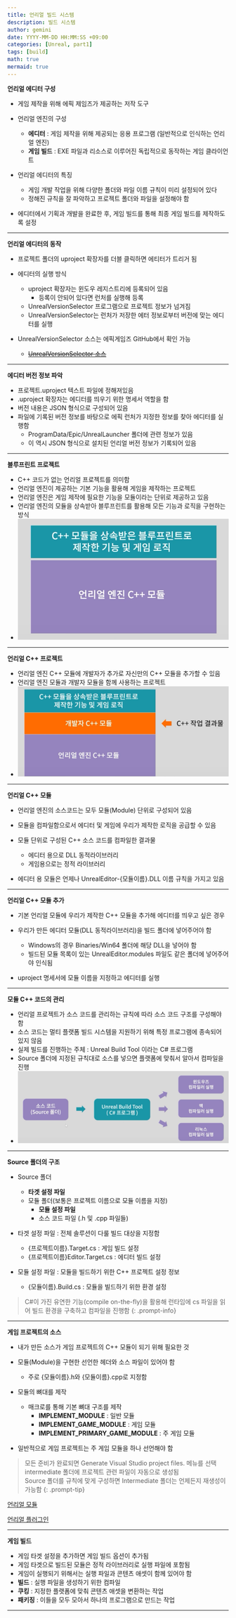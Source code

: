 ```yaml
---
title: 언리얼 빌드 시스템
description: 빌드 시스템
author: gemini
date: YYYY-MM-DD HH:MM:SS +09:00
categories: [Unreal, part1]
tags: [build]
math: true
mermaid: true
---
```


**언리얼 에디터 구성**
- 게임 제작을 위해 에픽 제임즈가 제공하는 저작 도구
- 언리얼 엔진의 구성
	- **에디터** : 게임 제작을 위해 제공되는 응용 프로그램 (일반적으로 인식하는 언리얼 엔진)
	- **게임 빌드** : EXE 파일과 리소스로 이루어진 독립적으로 동작하는 게임 클라이언트

- 언리얼 에디터의 특징
	- 게임 개발 작업을 위해 다양한 폴더와 파일 이름 규칙이 미리 설정되어 있다
	- 정해진 규칙을 잘 파악하고 프로젝트 폴더와 파일을 설정해야 함

- 에디터에서 기획과 개발을 완료한 후, 게임 빌드를 통해 최종 게임 빌드를 제작하도록 설정

---------------------------------------------------------

**언리얼 에디터의 동작**
- 프로젝트 폴더의 uproject 확장자를 더블 클릭하면 에티터가 트리거 됨
- 에디터의 실행 방식
	- uproject 확장자는 윈도우 레지스트리에 등록되어 있음
		- 등록이 안되어 있다면 런처를 실행해 등록
	- UnrealVersionSelector 프로그램으로 프로젝트 정보가 넘겨짐
	- UnrealVersionSelector는 런처가 저장한 에터 정보로부터 버전에 맞는 에디터를 실행

- UnrealVersionSelector 소스는 에픽게임즈 GitHub에서 확인 가능
	- ~~[UnrealVersionSelector 소스](https://github.com/EpicGames/UnrealEngine/tree/release/Engine/Source/Programs/UnrealVersionSelector)~~

---------------------------------------------------------

**에디터 버전 정보 파악**
- 프로젝트.uproject 텍스트 파일에 정해져있음
- .uproject 확장자는 에디터를 띄우기 위한 명세서 역할을 함
- 버전 내용은 JSON 형식으로 구성되어 있음
- 파일에 기록된 버전 정보를 바탕으로 에픽 런처가 지정한 정보를 찾아 에디터를 실행함
	- ProgramData/Epic/UnrealLauncher 폴더에 관련 정보가 있음
	- 이 역시 JSON 형식으로 설치된 언리얼 버전 정보가 기록되어 있음

---------------------------------------------------------

**블루프린트 프로젝트**
- C++ 코드가 없는 언리얼 프로젝트를 의미함
- 언리얼 엔진이 제공하는 기본 기능을 활용해 게임을 제작하는 프로젝트
- 언리얼 엔진은 게임 제작에 필요한 기능을 모듈이라는 단위로 제공하고 있음
- 언리얼 엔진의 모듈을 상속받아 블루프린트를 활용해 모든 기능과 로직을 구현하는 방식
- ![블루프린트 프로젝트.png](/assets/img/posts/file_photos/블루프린트%20프로젝트.png)

---------------------------------------------------------

**언리얼 C++ 프로젝트**
-  언리얼 엔진 C++ 모듈에 개발자가 추가로 자신만의 C++ 모듈을 추가할 수 있음
- 언리얼 엔진 모듈과 개발자 모듈을 함께 사용하는 프로젝트
- ![언리얼 C++ 프로젝트.png](/assets/img/posts/file_photos/언리얼%20C++%20프로젝트.png)

---------------------------------------------------------

**언리얼 C++ 모듈**
- 언리얼 엔진의 소스코드는 모두 모듈(Module) 단위로 구성되어 있음
- 모듈을 컴파일함으로서 에디터 및 게임에 우리가 제작한 로직을 공급할 수 있음
- 모듈 단위로 구성된 C++ 소스 코드를 컴파일한 결과물
	- 에디터 용으로 DLL 동적라이브러리
	- 게임용으로는 정적 라이브러리

- 에디터 용 모듈은 언제나 UnrealEditor-{모듈이름}.DLL 이름 규칙을 가지고 있음

---------------------------------------------------------

**언리얼 C++ 모듈 추가**
- 기본 언리얼 모듈에 우리가 제작한 C++ 모듈을 추가해 에디터를 띄우고 싶은 경우
- 우리가 만든 에디터 모듈(DLL 동적라이브러리)을 빌드 폴더에 넣어주어야 함
	- Windows의 경우 Binaries/Win64 폴더에 해당 DLL을 넣어야 함
	- 빌드된 모듈 목록이 있는 UnrealEditor.modules 파일도 같은 폴더에 넣어주어야 인식됨

- uproject 명세서에 모듈 이름을 지정하고 에디터를 실행

---------------------------------------------------------

**모듈 C++ 코드의 관리**
- 언리얼 프로젝트가 소스 코드를 관리하는 규칙에 따라 소스 코드 구조를 구성해야 함
- 소스 코드는 멀티 플랫폼 빌드 시스템을 지원하기 위해 특정 프로그램에 종속되어 있지 않음
- 실제 빌드를 진행하는 주체 : Unreal Build Tool 이라는 C# 프로그램
- Source 폴더에 지정된 규칙대로 소스를 넣으면 플랫폼에 맞춰서 알아서 컴파일을 진행
- ![모듈 C++ 코드의 관리.png](/assets/img/posts/file_photos/모듈%20C++%20코드의%20관리.png)

---------------------------------------------------------

**Source 폴더의 구조**
- Source 폴더
	- **타겟 설정 파일**
	- 모듈 폴더(보통은 프로젝트 이름으로 모듈 이름을 지정)
		- **모듈 설정 파일**
		- 소스 코드 파일 (.h 및 .cpp 파일들)

- 타겟 설정 파일 : 전체 솔루션이 다룰 빌드 대상을 지정함
	- {프로젝트이름}.Target.cs : 게임 빌드 설정
	- {프로젝트이름}Editor.Target.cs : 에디터 빌드 설정

- 모듈 설정 파일 : 모듈을 빌드하기 위한 C++ 프로젝트 설정 정보
	- {모듈이름}.Build.cs : 모듈을 빌드하기 위한 환경 설정

>C#이 가진 유연한 기능(compile on-the-fly)을 활용해 런타임에 cs 파일을 읽어 빌드 환경을 구축하고 컴파일을 진행함
{: .prompt-info}

---------------------------------------------------------

**게임 프로젝트의 소스**
- 내가 만든 소스가 게임 프로젝트의 C++ 모듈이 되기 위해 필요한 것
- 모듈(Module)을 구현한 선언한 헤더와 소스 파일이 있어야 함
	- 주로 {모듈이름}.h와 {모듈이름}.cpp로 지정함

- 모듈의 뼈대를 제작
	- 매크로를 통해 기본 뼈대 구조를 제작
		- **IMPLEMENT_MODULE** : 일반 모듈
		- **IMPLEMENT_GAME_MODULE** : 게임 모듈
		- **IMPLEMENT_PRIMARY_GAME_MODULE** : 주 게임 모듈

- 일반적으로 게임 프로젝트는 주 게임 모듈을 하나 선언해야 함

>모든 준비가 완료되면 Generate Visual Studio project files. 메뉴를 선택<br>
>intermediate 폴더에 프로젝트 관련 파일이 자동으로 생성됨<br>
>Source 폴더를 규칙에 맞게 구성하면 Intermediate 폴더는 언제든지 재생성이 가능함
{: .prompt-tip}

[언리얼 모듈](https://gemini9764.github.io/posts/unreal-module/)

[언리얼 플러그인](https://gemini9764.github.io/posts/unreal-plugin/)

---------------------------------------------------------

**게임 빌드**
- 게임 타겟 설정을 추가하면 게임 빌드 옵션이 추가됨
- 게임 타겟으로 빌드된 모듈은 정적 라이브러리로 실행 파일에 포함됨
- 게임이 실행되기 위해서는 실행 파일과 콘텐츠 애셋이 함께 있어야 함
- **빌드** : 실행 파일을 생성하기 위한 컴파일
- **쿠킹** : 지정한 플랫폼에 맞춰 콘텐츠 애셋을 변환하는 작업
- **패키징** : 이들을 모두 모아서 하나의 프로그램으로 만드는 작업

---------------------------------------------------------